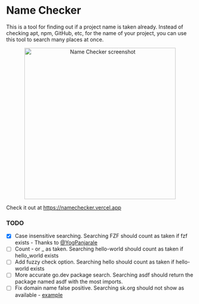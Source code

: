 # Name Checker

This is a tool for finding out if a project name is taken already. Instead of checking apt, npm, GitHub, etc, for the
name of your project, you can use this tool to search many places at once.

<p align="center">
  <img width="407" alt="Name Checker screenshot" src="https://github.com/toddcooke/namechecker/assets/7469379/737ac081-ce0c-43d3-9e68-913fb4e0b494">
</p>

Check it out at https://namechecker.vercel.app

### TODO

- [x] Case insensitive searching. Searching FZF should count as taken if fzf exists - Thanks to [@YogPanjarale](https://github.com/YogPanjarale)
- [ ] Count - or \_ as taken. Searching hello-world should count as taken if hello_world exists
- [ ] Add fuzzy check option. Searching hello should count as taken if hello-world exists
- [ ] More accurate go.dev package search. Searching asdf should return the package named asdf with the most imports.
- [ ] Fix domain name false positive. Searching sk.org should not show as available - [example](https://www.namecheap.com/domains/registration/results/?domain=sk.org)
